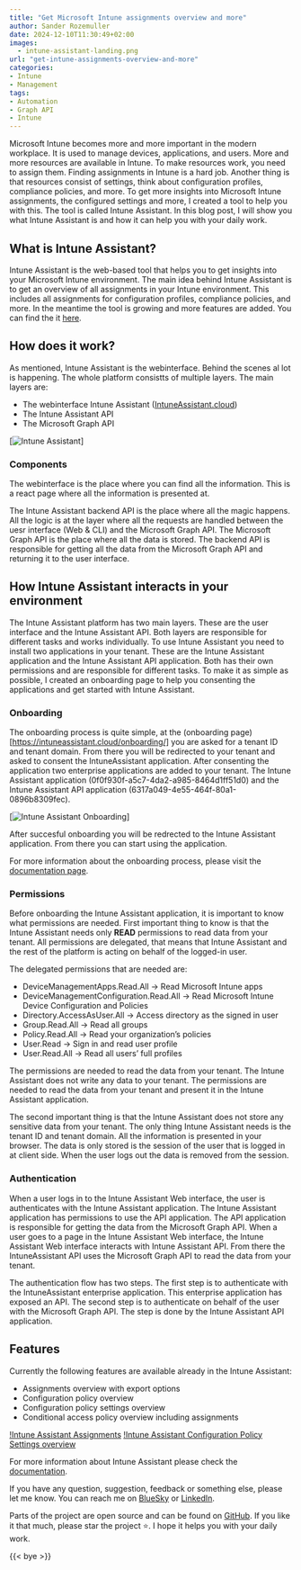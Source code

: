 ```yaml
---
title: "Get Microsoft Intune assignments overview and more"
author: Sander Rozemuller
date: 2024-12-10T11:30:49+02:00
images: 
  - intune-assistant-landing.png
url: "get-intune-assignments-overview-and-more"
categories:
- Intune
- Management
tags:
- Automation
- Graph API
- Intune
---
```

Microsoft Intune becomes more and more important in the modern workplace. It is used to manage devices, applications, and users. More and more resources are available in Intune. To make resources work, you need to assign them. Finding assignments in Intune is a hard job. Another thing is that resources consist of settings, think about configuration profiles, compliance policies, and more.
To get more insights into Microsoft Intune assignments, the configured settings and more, I created a tool to help you with this. The tool is called Intune Assistant. 
In this blog post, I will show you what Intune Assistant is and how it can help you with your daily work.


## What is Intune Assistant?
Intune Assistant is the web-based tool that helps you to get insights into your Microsoft Intune environment. The main idea behind Intune Assistant is to get an overview of all assignments in your Intune environment. This includes all assignments for configuration profiles, compliance policies, and more.
In the meantime the tool is growing and more features are added. You can find the it [here](https://intuneassistant.cloud).

## How does it work?
As mentioned, Intune Assistant is the webinterface. Behind the scenes al lot is happening. The whole platform consistts of multiple layers. The main layers are:
- The webinterface Intune Assistant ([IntuneAssistant.cloud](https://intuneassistant.cloud))
- The Intune Assistant API
- The Microsoft Graph API

[![Intune Assistant](/intuneassistant-global-overview.jpg)]

### Components
The webinterface is the place where you can find all the information. This is a react page where all the information is presented at.

The Intune Assistant backend API is the place where all the magic happens. All the logic is at the layer where all the requests are handled between the uesr interface (Web & CLI) and the Microsoft Graph API. The Microsoft Graph API is the place where all the data is stored. The backend API is responsible for getting all the data from the Microsoft Graph API and returning it to the user interface.

## How Intune Assistant interacts in your environment
The Intune Assistant platform has two main layers. These are the user interface and the Intune Assistant API. Both layers are responsible for different tasks and works individually. To use Intune Assistant you need to install two applications in your tenant. 
These are the Intune Assistant application and the Intune Assistant API application. Both has their own permissions and are responsible for different tasks. To make it as simple as possible, I created an onboarding page to help you consenting the applications and get started with Intune Assistant.

### Onboarding
The onboarding process is quite simple, at the (onboarding page)[https://intuneassistant.cloud/onboarding/] you are asked for a tenant ID and tenant domain. From there you will be redirected to your tenant and asked to consent the IntuneAssistant application. After consenting the application two enterprise applications are added to your tenant. The Intune Assistant application (0f0f930f-a5c7-4da2-a985-8464d1ff51d0) and the Intune Assistant API application (6317a049-4e55-464f-80a1-0896b8309fec).

[![Intune Assistant Onboarding](/onboarding-card.png)]

After succesful onboarding you will be redrected to the Intune Assistant application. From there you can start using the application.

For more information about the onboarding process, please visit the [documentation page](http://localhost:4321/docs/web/getting-started/onboarding).

### Permissions
Before onboarding the Intune Assistant application, it is important to know what permissions are needed.
First important thing to know is that the Intune Assistant needs only **READ** permissions to read data from your tenant. All permissions are delegated, that means that Intune Assistant and the rest of the platform is acting on behalf of the logged-in user. 

The delegated permissions that are needed are:

- DeviceManagementApps.Read.All -> Read Microsoft Intune apps
- DeviceManagementConfiguration.Read.All -> Read Microsoft Intune Device Configuration and Policies
- Directory.AccessAsUser.All -> Access directory as the signed in user
- Group.Read.All -> Read all groups
- Policy.Read.All -> Read your organization’s policies
- User.Read -> Sign in and read user profile
- User.Read.All -> Read all users’ full profiles

The permissions are needed to read the data from your tenant. The Intune Assistant does not write any data to your tenant. The permissions are needed to read the data from your tenant and present it in the Intune Assistant application. 

The second important thing is that the Intune Assistant does not store any sensitive data from your tenant. The only thing Intune Assistant needs is the tenant ID and tenant domain. 
All the information is presented in your browser. The data is only stored is the session of the user that is logged in at client side. When the user logs out the data is removed from the session.

### Authentication
When a user logs in to the Intune Assistant Web interface, the user is authenticates with the Intune Assistant application. The Intune Assistant application has permissions to use the API application. The API application is responsible for getting the data from the Microsoft Graph API. 
When a user goes to a page in the Intune Assistant Web interface, the Intune Assistant Web interface interacts with Intune Assistant API.
From there the IntuneAssistant API uses the Microsoft Graph API to read the data from your tenant.

The authentication flow has two steps. The first step is to authenticate with the IntuneAssistant enterprise application. This enterprise application has exposed an API. 
The second step is to authenticate on behalf of the user with the Microsoft Graph API. The step is done by the Intune Assistant API application.

## Features
Currently the following features are available already in the Intune Assistant:
- Assignments overview with export options
- Configuration policy overview
- Configuration policy settings overview
- Conditional access policy overview including assignments

[!Intune Assistant Assignments](/intune-assistant-assignments.png)
[!Intune Assistant Configuration Policy Settings overview](intuneassistant-policy-setting-overview.png)

For more information about Intune Assistant please check the [documentation](https://intuneassistant.cloud/docs/general/authentication/).

If you have any question, suggestion, feedback or something else, please let me know. You can reach me on [BlueSky](https://bsky.app/profile/sander.rozemuller.com) or [LinkedIn](https://www.linkedin.com/in/srozemuller/).

Parts of the project are open source and can be found on [GitHub](https://github.com/srozemuller/IntuneAssistant). If you like it that much, please star the project ⭐️.
I hope it helps you with your daily work.

{{< bye >}} 